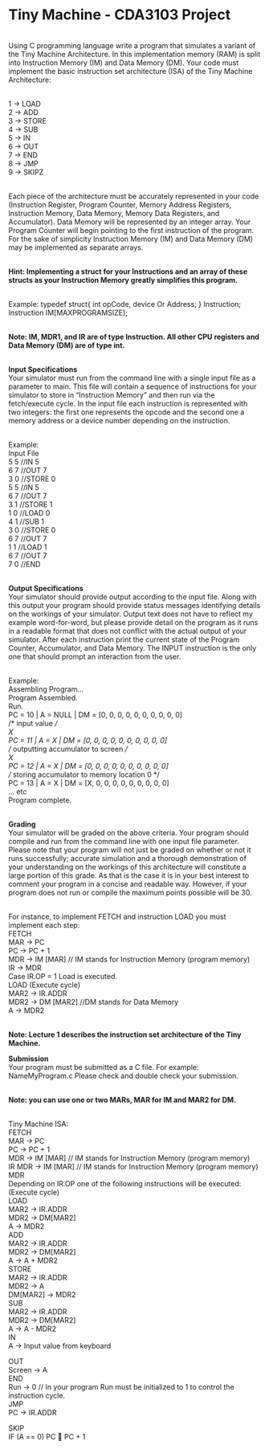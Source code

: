 <h1>Tiny Machine - CDA3103 Project</h1>

<br>Using C programming language write a program that simulates a variant of the Tiny Machine 
Architecture. In this implementation memory (RAM) is split into Instruction Memory (IM) and Data 
Memory (DM). Your code must implement the basic instruction set architecture (ISA) of the Tiny 
Machine Architecture:<br><br>

1 -> LOAD<br>
2 -> ADD<br>
3 -> STORE<br>
4 -> SUB<br>
5 -> IN<br>
6 -> OUT<br>
7 -> END<br>
8 -> JMP<br>
9 -> SKIPZ<br><br>

Each piece of the architecture must be accurately represented in your code (Instruction Register, Program 
Counter, Memory Address Registers, Instruction Memory, Data Memory, Memory Data Registers, and 
Accumulator). Data Memory will be represented by an integer array. Your Program Counter will begin 
pointing to the first instruction of the program. 
For the sake of simplicity Instruction Memory (IM) and Data Memory (DM) may be implemented 
as separate arrays.<br><br>

<b>Hint: Implementing a struct for your Instructions and an array of these structs as your Instruction 
Memory greatly simplifies this program.</b><br><br>

Example: 
typedef struct{
  int opCode, device Or Address;
} Instruction;
Instruction IM[MAXPROGRAMSIZE]; <br><br>

<b>Note: IM, MDR1, and IR are of type Instruction. All other CPU registers and Data Memory (DM) are of 
type int.</b><br><br>

<b>Input Specifications</b><br>
Your simulator must run from the command line with a single input file as a parameter to main. This file 
will contain a sequence of instructions for your simulator to store in “Instruction Memory” and then run 
via the fetch/execute cycle. In the input file each instruction is represented with two integers: the first one 
represents the opcode and the second one a memory address or a device number depending on the 
instruction.<br><br>

Example:<br>
Input File<br>
5 5    //IN 5<br>
6 7    //OUT 7<br>
3 0    //STORE 0<br>
5 5    //IN 5<br>
6 7    //OUT 7<br>
3 1    //STORE 1<br>
1 0    //LOAD 0<br>
4 1    //SUB 1<br>
3 0    //STORE 0<br>
6 7    //OUT 7<br>
1 1    //LOAD 1<br>
6 7    //OUT 7<br>
7 0    //END<br><br>

<b>Output Specifications</b><br>
Your simulator should provide output according to the input file. Along with this output your program 
should provide status messages identifying details on the workings of your simulator. Output text does 
not have to reflect my example word-for-word, but please provide detail on the program as it runs in a 
readable format that does not conflict with the actual output of your simulator. After each instruction print 
the current state of the Program Counter, Accumulator, and Data Memory. The INPUT instruction is the 
only one that should prompt an interaction from the user.<br><br>

Example:<br>
Assembling Program...<br>
Program Assembled.<br>
Run.<br>
PC = 10 | A = NULL | DM = [0, 0, 0, 0, 0, 0, 0, 0, 0, 0]<br>
/* input value */<br>
X<br>
PC = 11 | A = X | DM = [0, 0, 0, 0, 0, 0, 0, 0, 0, 0]<br>
/* outputting accumulator to screen */<br>
X<br>
PC = 12 | A = X | DM = [0, 0, 0, 0, 0, 0, 0, 0, 0, 0]<br>
/* storing accumulator to memory location 0 */<br>
PC = 13 | A = X | DM = [X, 0, 0, 0, 0, 0, 0, 0, 0, 0]<br>
... etc<br>
Program complete.<br><br>

<b>Grading</b><br>
Your simulator will be graded on the above criteria. Your program should compile and run from the 
command line with one input file parameter. Please note that your program will not just be graded on 
whether or not it runs successfully; accurate simulation and a thorough demonstration of your 
understanding on the workings of this architecture will constitute a large portion of this grade. As that is 
the case it is in your best interest to comment your program in a concise and readable way. However, if 
your program does not run or compile the maximum points possible will be 30.<br><br>

For instance, to implement FETCH and instruction LOAD you must implement each step:<br>
FETCH  <br>
MAR -> PC<br>
PC -> PC + 1 <br>
MDR -> IM [MAR] // IM stands for Instruction Memory (program memory) <br>
IR -> MDR<br>
Case IR.OP = 1 Load is executed.<br>
LOAD (Execute cycle)<br>
MAR2 -> IR.ADDR <br>
MDR2 -> DM [MAR2] //DM stands for Data Memory<br>
A ->  MDR2<br><br>

<b>Note: Lecture 1 describes the instruction set architecture of the Tiny Machine.</b><br>

<b>Submission</b><br>
Your program must be submitted as a C file. For example: NameMyProgram.c 
Please check and double check your submission.<br><br>

<b>Note: you can use one or two MARs, MAR for IM and MAR2 for DM.</b><br><br>

Tiny Machine ISA:<br>
FETCH  <br>
MAR -> PC<br>
PC -> PC + 1 <br>
MDR -> IM [MAR] // IM stands for Instruction Memory (program memory) <br>
IR MDR -> IM [MAR] // IM stands for Instruction Memory (program memory) MDR<br>
Depending on IR.OP  one of the following instructions will be executed:<br>
(Execute cycle)<br>
LOAD    <br>
MAR2 -> IR.ADDR <br>
MDR2 -> DM[MAR2]   <br>
A ->  MDR2  <br>
ADD      <br>
MAR2 -> IR.ADDR <br>
MDR2 -> DM[MAR2]   <br>
A ->  A + MDR2  <br>
STORE     <br>
MAR2 -> IR.ADDR<br>
MDR2 -> A  <br>
DM[MAR2] -> MDR2<br>
SUB     <br> 
MAR2 -> IR.ADDR <br>
MDR2 -> DM[MAR2]   <br>
A ->  A - MDR2   <br>
IN  <br>
A -> Input value from keyboard <br>
 
OUT <br>
Screen -> A  <br>
END <br>
Run -> 0   // In your program Run must be initialized to 1 to control the instruction cycle.<br>
JMP     <br>
PC -> IR.ADDR <br>
 
SKIP      <br>
IF (A == 0) PC  PC + 1 <br>
